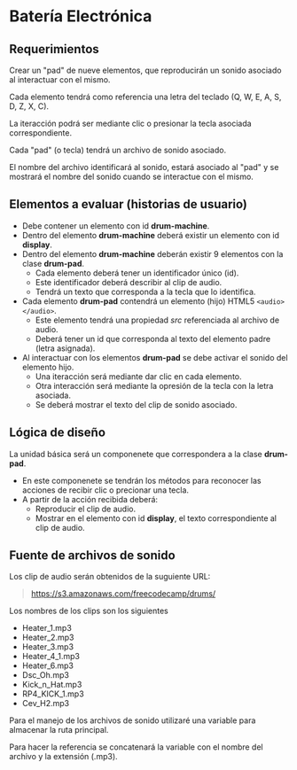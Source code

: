 # Batería Electrónica

## Requerimientos

Crear un "pad" de nueve elementos, que reproducirán un sonido asociado al interactuar con el mismo.

Cada elemento tendrá como referencia una letra del teclado (Q, W, E, A, S, D, Z, X, C).

La iteracción podrá ser mediante clic o presionar la tecla asociada correspondiente.

Cada "pad" (o tecla) tendrá un archivo de sonido asociado.

El nombre del archivo identificará al sonido, estará asociado al "pad" y se mostrará el nombre del sonido cuando se interactue con el mismo.

## Elementos a evaluar (historias de usuario)

- Debe contener un elemento con id **drum-machine**.
- Dentro del elemento **drum-machine** deberá existir un elemento con id **display**.
- Dentro del elemento **drum-machine** deberán existir 9 elementos con la clase **drum-pad**.
  - Cada elemento deberá tener un identificador único (id).
  - Este identificador deberá describir al clip de audio.
  - Tendrá un texto que corresponda a la tecla que lo identifica.
- Cada elemento **drum-pad** contendrá un elemento (hijo) HTML5 `<audio></audio>`.
  - Este elemento tendrá una propiedad *src* referenciada al archivo de audio.
  - Deberá tener un id que corresponda al texto del elemento padre (letra asignada).
- Al interactuar con los elementos **drum-pad** se debe activar el sonido del elemento hijo.
  - Una iteracción será mediante dar clic en cada elemento.
  - Otra interacción será mediante la opresión de la tecla con la letra asociada.
  - Se deberá mostrar el texto del clip de sonido asociado.

## Lógica de diseño

La unidad básica será un componenete que correspondera a la clase **drum-pad**.
- En este componenete se tendrán los métodos para reconocer las acciones de recibir clic o precionar una tecla.
- A partir de la acción recibida deberá:
  - Reproducir el clip de audio.
  - Mostrar en el elemento con id **display**, el texto correspondiente al clip de audio.

## Fuente de archivos de sonido

Los clip de audio serán obtenidos de la suguiente URL:

> https://s3.amazonaws.com/freecodecamp/drums/

Los nombres de los clips son los siguientes

- Heater_1.mp3
- Heater_2.mp3
- Heater_3.mp3
- Heater_4_1.mp3
- Heater_6.mp3
- Dsc_Oh.mp3
- Kick_n_Hat.mp3
- RP4_KICK_1.mp3
- Cev_H2.mp3

Para el manejo de los archivos de sonido utilizaré una variable para almacenar la ruta principal.

Para hacer la referencia se concatenará la variable con el nombre del archivo y la extensión (.mp3).